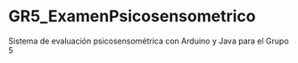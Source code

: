 # GR5_ExamenPsicosensometrico
Sistema de evaluación psicosensométrica con Arduino y Java para el Grupo 5
